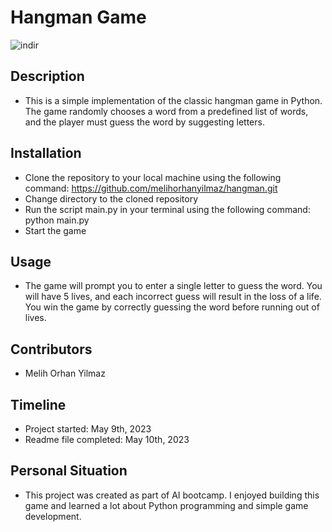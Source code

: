 # Hangman Game
![indir](https://github.com/melihorhanyilmaz/BXL-Bouman-6/assets/119672368/3ec13674-5781-4bb4-ac8d-53726611fc80)


## Description
- This is a simple implementation of the classic hangman game in Python. The game randomly chooses a word from a predefined list of words, and the player must guess the word by suggesting letters.

## Installation
- Clone the repository to your local machine using the following command: https://github.com/melihorhanyilmaz/hangman.git
- Change directory to the cloned repository
- Run the script main.py in your terminal using the following command: python main.py
- Start the game

## Usage
- The game will prompt you to enter a single letter to guess the word. You will have 5 lives, and each incorrect guess will result in the loss of a life. You win the game by correctly guessing the word before running out of lives.

## Contributors
- Melih Orhan Yilmaz

## Timeline
- Project started: May 9th, 2023
- Readme file completed: May 10th, 2023

## Personal Situation
- This project was created as part of AI bootcamp. I enjoyed building this game and learned a lot about Python programming and simple game development.
